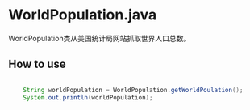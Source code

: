 # WorldPopulation.java

WorldPopulation类从美国统计局网站抓取世界人口总数。

## How to use

``` java

    String worldPopulation = WorldPopulation.getWorldPoulation();
    System.out.println(worldPopulation);

```
